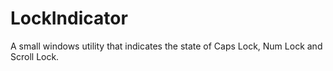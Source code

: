 # LockIndicator
A small windows utility that indicates the state of Caps Lock, Num Lock and Scroll Lock.
